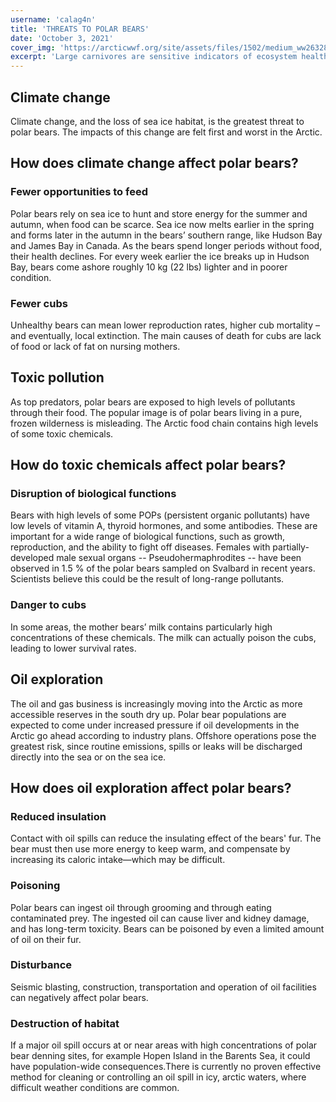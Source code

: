 ```yaml
---
username: 'calag4n'
title: 'THREATS TO POLAR BEARS'
date: 'October 3, 2021'
cover_img: 'https://arcticwwf.org/site/assets/files/1502/medium_ww263289_wwf_-_max_oudgenoeg.1600x800.jpg'
excerpt: 'Large carnivores are sensitive indicators of ecosystem health. A polar bear at risk is often a sign of something wrong somewhere in the Arctic marine ecosystem.'
---
```


## Climate change
Climate change, and the loss of sea ice habitat, is the greatest threat to polar bears. The impacts of this change are felt first and worst in the Arctic.

## How does climate change affect polar bears?
### Fewer opportunities to feed
Polar bears rely on sea ice to hunt and store energy for the summer and autumn, when food can be scarce. Sea ice now melts earlier in the spring and forms later in the autumn in the bears’ southern range, like Hudson Bay and James Bay in Canada. As the bears spend longer periods without food, their health declines. For every week earlier the ice breaks up in Hudson Bay, bears come ashore roughly 10 kg (22 lbs) lighter and in poorer condition.

### Fewer cubs
Unhealthy bears can mean lower reproduction rates, higher cub mortality – and eventually, local extinction. The main causes of death for cubs are lack of food or lack of fat on nursing mothers.

## Toxic pollution
As top predators, polar bears are exposed to high levels of pollutants through their food. The popular image is of polar bears living in a pure, frozen wilderness is misleading. The Arctic food chain contains high levels of some toxic chemicals.

## How do toxic chemicals affect polar bears?
### Disruption of biological functions
Bears with high levels of some POPs (persistent organic pollutants) have low levels of vitamin A, thyroid hormones, and some antibodies. These are important for a wide range of biological functions, such as growth, reproduction, and the ability to fight off diseases. Females with partially-developed male sexual organs -- Pseudohermaphrodites -- have been observed in 1.5 % of the polar bears sampled on Svalbard in recent years. Scientists believe this could be the result of long-range pollutants.

### Danger to cubs
In some areas, the mother bears’ milk contains particularly high concentrations of these chemicals. The milk can actually poison the cubs, leading to lower survival rates.

## Oil exploration
The oil and gas business is increasingly moving into the Arctic as more accessible reserves in the south dry up. Polar bear populations are expected to come under increased pressure if oil developments in the Arctic go ahead according to industry plans. Offshore operations pose the greatest risk, since routine emissions, spills or leaks will be discharged directly into the sea or on the sea ice.

## How does oil exploration affect polar bears?
### Reduced insulation
Contact with oil spills can reduce the insulating effect of the bears' fur. The bear must then use more energy to keep warm, and compensate by increasing its caloric intake—which may be difficult.

### Poisoning
Polar bears can ingest oil through grooming and through eating contaminated prey. The ingested oil can cause liver and kidney damage, and has long-term toxicity. Bears can be poisoned by even a limited amount of oil on their fur.

### Disturbance
Seismic blasting, construction, transportation and operation of oil facilities can negatively affect polar bears.

### Destruction of habitat
If a major oil spill occurs at or near areas with high concentrations of polar bear denning sites, for example Hopen Island in the Barents Sea, it could have population-wide consequences.There is currently no proven effective method for cleaning or controlling an oil spill in icy, arctic waters, where difficult weather conditions are common.